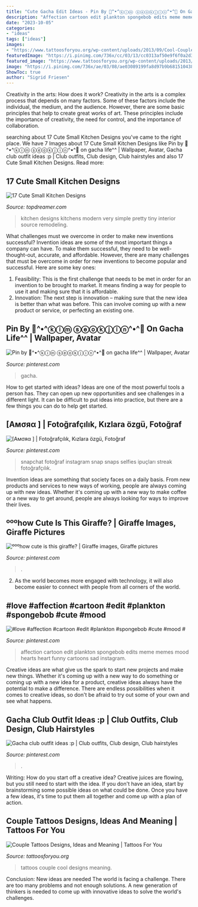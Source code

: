 ```yaml
---
title: "Cute Gacha Edit Ideas - Pin By 💜^•^ⓚⓘⓜ ⓢⓔⓞⓚⓙⓘⓝ^•^💜 On Gacha Life^^"
description: "Affection cartoon edit plankton spongebob edits meme memes mood hearts heart funny cartoons sad instagram"
date: "2023-10-05"
categories:
- "ideas"
tags: ["ideas"]
images:
- "https://www.tattoosforyou.org/wp-content/uploads/2013/09/Cool-Couple-Tattoos.jpg"
featuredImage: "https://i.pinimg.com/736x/cc/03/13/cc0313af50e9f6f0a2d3c77712c0a7b7.jpg"
featured_image: "https://www.tattoosforyou.org/wp-content/uploads/2013/09/Cool-Couple-Tattoos.jpg"
image: "https://i.pinimg.com/736x/ae/03/08/ae03089199fa8d97b9b6815104380eb3.jpg"
ShowToc: true
author: "Sigrid Friesen"
---
```



Creativity in the arts: How does it work?
Creativity in the arts is a complex process that depends on many factors. Some of these factors include the individual, the medium, and the audience. However, there are some basic principles that help to create great works of art. These principles include the importance of creativity, the need for control, and the importance of collaboration.

	

		
searching about 17 Cute Small Kitchen Designs you've came to the right place. We have 7 Images about 17 Cute Small Kitchen Designs like Pin by 💜^•^ⓚⓘⓜ ⓢⓔⓞⓚⓙⓘⓝ^•^💜 on gacha life^^ | Wallpaper, Avatar, Gacha club outfit ideas :p | Club outfits, Club design, Club hairstyles and also 17 Cute Small Kitchen Designs. Read more:
		
    
## 17 Cute Small Kitchen Designs

<img loading=lazy src="http://www.topdreamer.com/wp-content/uploads/2014/01/enchanting-small-kitchens-design-ideas-modern-small-kitchen-design-inspirations-2013.jpg" onerror="this.onerror=null;this.src='https://tse4.mm.bing.net/th?id=OIP.Dv4OKlogyiYc1VXHpjX7wAHaJ3&amp;pid=15.1';" alt="17 Cute Small Kitchen Designs">

_Source: topdreamer.com_

>kitchen designs kitchens modern very simple pretty tiny interior source remodeling. 

	

What challenges must we overcome in order to make new inventions successful?
Invention ideas are some of the most important things a company can have. To make them successful, they need to be well-thought-out, accurate, and affordable. However, there are many challenges that must be overcome in order for new inventions to become popular and successful. Here are some key ones:
1. Feasibility: This is the first challenge that needs to be met in order for an invention to be brought to market. It means finding a way for people to use it and making sure that it is affordable.
2. Innovation: The next step is innovation – making sure that the new idea is better than what was before. This can involve coming up with a new product or service, or perfecting an existing one. 
    
## Pin By 💜^•^ⓚⓘⓜ ⓢⓔⓞⓚⓙⓘⓝ^•^💜 On Gacha Life^^ | Wallpaper, Avatar

<img loading=lazy src="https://i.pinimg.com/736x/ae/03/08/ae03089199fa8d97b9b6815104380eb3.jpg" onerror="this.onerror=null;this.src='https://tse1.mm.bing.net/th?id=OIP.YTqjrhTiZ5x-9YnG_hVgrgHaNK&amp;pid=15.1';" alt="Pin by 💜^•^ⓚⓘⓜ ⓢⓔⓞⓚⓙⓘⓝ^•^💜 on gacha life^^ | Wallpaper, Avatar">

_Source: pinterest.com_

>gacha. 

	

How to get started with ideas?
Ideas are one of the most powerful tools a person has. They can open up new opportunities and see challenges in a different light. It can be difficult to put ideas into practice, but there are a few things you can do to help get started.

    
## [Aмσяα ] | Fotoğrafçılık, Kızlara özgü, Fotoğraf

<img loading=lazy src="https://i.pinimg.com/736x/0a/e5/9e/0ae59e9656473b4cf2b3392603853e0f.jpg" onerror="this.onerror=null;this.src='https://tse2.mm.bing.net/th?id=OIP.GgYT5k-63XLO_ZZ72TeaGgHaNS&amp;pid=15.1';" alt="[Aмσяα ] | Fotoğrafçılık, Kızlara özgü, Fotoğraf">

_Source: pinterest.com_

>snapchat fotoğraf instagram snap snaps selfies ipuçları streak fotoğrafçılık. 

	

Invention ideas are something that society faces on a daily basis. From new products and services to new ways of working, people are always coming up with new ideas. Whether it's coming up with a new way to make coffee or a new way to get around, people are always looking for ways to improve their lives. 

    
## ºººhow Cute Is This Giraffe? | Giraffe Images, Giraffe Pictures

<img loading=lazy src="https://i.pinimg.com/736x/7c/05/13/7c0513aaf82df4fbf14bdc0aef7bf5c5.jpg" onerror="this.onerror=null;this.src='https://tse4.mm.bing.net/th?id=OIP.uIgBwgz2kRnLt72GMAkS9wHaLH&amp;pid=15.1';" alt="ºººhow cute is this giraffe? | Giraffe images, Giraffe pictures">

_Source: pinterest.com_

>. 

	

2. As the world becomes more engaged with technology, it will also become easier to connect with people from all corners of the world. 

    
## #love #affection #cartoon #edit #plankton #spongebob #cute #mood #

<img loading=lazy src="https://i.pinimg.com/736x/68/3f/fc/683ffc5b9ffbf4434aa2eb61bf036112.jpg" onerror="this.onerror=null;this.src='https://tse2.mm.bing.net/th?id=OIP.B7hk4k7PJMiiyCb4AyMCPAHaEs&amp;pid=15.1';" alt="#love #affection #cartoon #edit #plankton #spongebob #cute #mood #">

_Source: pinterest.com_

>affection cartoon edit plankton spongebob edits meme memes mood hearts heart funny cartoons sad instagram. 

	

Creative ideas are what give us the spark to start new projects and make new things. Whether it's coming up with a new way to do something or coming up with a new idea for a product, creative ideas always have the potential to make a difference. There are endless possibilities when it comes to creative ideas, so don't be afraid to try out some of your own and see what happens.

    
## Gacha Club Outfit Ideas :p | Club Outfits, Club Design, Club Hairstyles

<img loading=lazy src="https://i.pinimg.com/736x/cc/03/13/cc0313af50e9f6f0a2d3c77712c0a7b7.jpg" onerror="this.onerror=null;this.src='https://tse4.mm.bing.net/th?id=OIP.Bxh7sszexAF71u9DKpTbfAHaHU&amp;pid=15.1';" alt="Gacha club outfit ideas :p | Club outfits, Club design, Club hairstyles">

_Source: pinterest.com_

>. 

	

Writing: How do you start off a creative idea?
Creative juices are flowing, but you still need to start with the idea.  If you don't have an idea, start by brainstorming some possible ideas on what could be done. Once you have a few ideas, it's time to put them all together and come up with a plan of action.

    
## Couple Tattoos Designs, Ideas And Meaning | Tattoos For You

<img loading=lazy src="https://www.tattoosforyou.org/wp-content/uploads/2013/09/Cool-Couple-Tattoos.jpg" onerror="this.onerror=null;this.src='https://tse2.mm.bing.net/th?id=OIP.vis-fb7D8EcYa3k5j_9dLQHaKC&amp;pid=15.1';" alt="Couple Tattoos Designs, Ideas and Meaning | Tattoos For You">

_Source: tattoosforyou.org_

>tattoos couple cool designs meaning. 

	

Conclusion: New ideas are needed
The world is facing a challenge. There are too many problems and not enough solutions. A new generation of thinkers is needed to come up with innovative ideas to solve the world's challenges.


